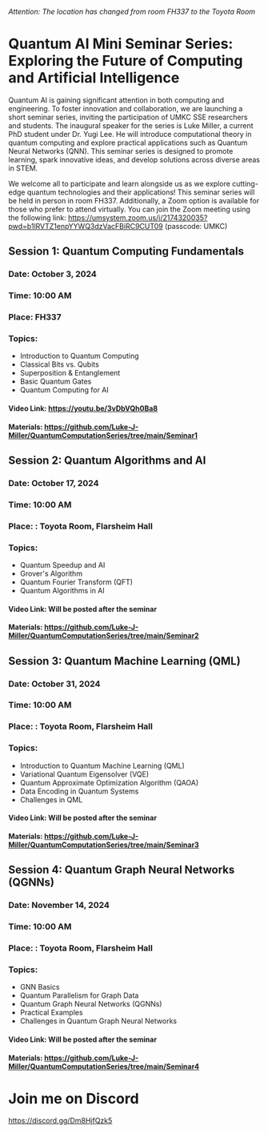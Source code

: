 *Attention: The location has changed from room FH337 to the Toyota Room*

# Quantum AI Mini Seminar Series: Exploring the Future of Computing and Artificial Intelligence

Quantum AI is gaining significant attention in both computing and engineering. To foster innovation and collaboration, we are launching a short seminar series, inviting the participation of UMKC SSE researchers and students. The inaugural speaker for the series is Luke Miller, a current PhD student under Dr. Yugi Lee. He will introduce computational theory in quantum computing and explore practical applications such as Quantum Neural Networks (QNN). This seminar series is designed to promote learning, spark innovative ideas, and develop solutions across diverse areas in STEM.

We welcome all to participate and learn alongside us as we explore cutting-edge quantum technologies and their applications!  This seminar series will be held in person in room FH337. Additionally, a Zoom option is available for those who prefer to attend virtually. You can join the Zoom meeting using the following link: https://umsystem.zoom.us/j/2174320035?pwd=b1lRVTZ1enpYYWQ3dzVacFBiRC9CUT09 (passcode: UMKC)

 

## Session 1: Quantum Computing Fundamentals
### Date: October 3, 2024
### Time: 10:00 AM
### Place: FH337
### Topics:
- Introduction to Quantum Computing  
- Classical Bits vs. Qubits  
- Superposition & Entanglement  
- Basic Quantum Gates  
- Quantum Computing for AI  
#### Video Link: https://youtu.be/3vDbVQh0Ba8
#### Materials: https://github.com/Luke-J-Miller/QuantumComputationSeries/tree/main/Seminar1

## Session 2: Quantum Algorithms and AI
### Date: October 17, 2024
### Time: 10:00 AM
### Place: : Toyota Room, Flarsheim Hall
### Topics: 
- Quantum Speedup and AI  
- Grover's Algorithm  
- Quantum Fourier Transform (QFT)  
- Quantum Algorithms in AI  

#### Video Link: Will be posted after the seminar
#### Materials: https://github.com/Luke-J-Miller/QuantumComputationSeries/tree/main/Seminar2

## Session 3: Quantum Machine Learning (QML)
### Date: October 31, 2024
### Time: 10:00 AM
### Place: : Toyota Room, Flarsheim Hall
### Topics:
- Introduction to Quantum Machine Learning (QML)
- Variational Quantum Eigensolver (VQE)  
- Quantum Approximate Optimization Algorithm (QAOA)  
- Data Encoding in Quantum Systems  
- Challenges in QML  
 
#### Video Link: Will be posted after the seminar
#### Materials: https://github.com/Luke-J-Miller/QuantumComputationSeries/tree/main/Seminar3


## Session 4: Quantum Graph Neural Networks (QGNNs)
### Date: November 14, 2024
### Time: 10:00 AM
### Place: : Toyota Room, Flarsheim Hall
### Topics:
- GNN Basics  
- Quantum Parallelism for Graph Data  
- Quantum Graph Neural Networks (QGNNs)
- Practical Examples
- Challenges in Quantum Graph Neural Networks

#### Video Link: Will be posted after the seminar
#### Materials: https://github.com/Luke-J-Miller/QuantumComputationSeries/tree/main/Seminar4


# Join me on Discord
https://discord.gg/Dm8HjfQzk5
